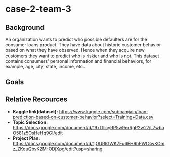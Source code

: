 # case-2-team-3

## Background
An organization wants to predict who possible defaulters are for the consumer loans product. They have data about historic customer behavior based on what they have observed. Hence when they acquire new customers they want to predict who is riskier and who is not. This dataset contains consumers' personal information and financial behaviors, for example, age, city, state, income, etc..

## Goals



## Relative Recources
* **Kaggle link(dataset):** https://www.kaggle.com/subhamjain/loan-prediction-based-on-customer-behavior?select=Training+Data.csv
* **Topic Selection:** https://docs.google.com/document/d/19xLIllcyRP5w9erRgP2w27jL7wbaO581z5OsHeHq9GI/edit
* **Project Plan:** https://docs.google.com/document/d/1jOURIGWK7Eu6EH9hPWfGwKOmz_ZKquQbvK2M-ODjXpg/edit?usp=sharing
